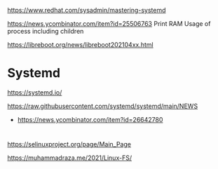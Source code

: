 https://www.redhat.com/sysadmin/mastering-systemd

https://news.ycombinator.com/item?id=25506763 	Print RAM Usage of process including children

https://libreboot.org/news/libreboot202104xx.html

# Systemd
https://systemd.io/

https://raw.githubusercontent.com/systemd/systemd/main/NEWS
* https://news.ycombinator.com/item?id=26642780

#

https://selinuxproject.org/page/Main_Page

https://muhammadraza.me/2021/Linux-FS/